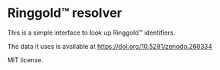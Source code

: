 Ringgold™ resolver
==================

This is a simple interface to look up Ringgold™ identifiers.

The data it uses is available at https://doi.org/10.5281/zenodo.268334

MIT license.
